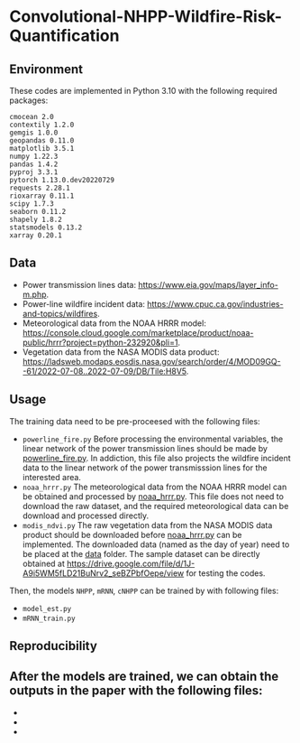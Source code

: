 # Convolutional-NHPP-Wildfire-Risk-Quantification
## Environment
These codes are implemented in Python 3.10 with the following required packages:
```
cmocean 2.0
contextily 1.2.0
gemgis 1.0.0
geopandas 0.11.0
matplotlib 3.5.1 
numpy 1.22.3
pandas 1.4.2
pyproj 3.3.1
pytorch 1.13.0.dev20220729
requests 2.28.1
rioxarray 0.11.1
scipy 1.7.3 
seaborn 0.11.2
shapely 1.8.2
statsmodels 0.13.2
xarray 0.20.1
```
## Data 
- Power transmission lines data: https://www.eia.gov/maps/layer_info-m.php.
- Power-line wildfire incident data: https://www.cpuc.ca.gov/industries-and-topics/wildfires.
- Meteorological data from the NOAA HRRR model: https://console.cloud.google.com/marketplace/product/noaa-public/hrrr?project=python-232920&pli=1.
- Vegetation data from the NASA MODIS data product: https://ladsweb.modaps.eosdis.nasa.gov/search/order/4/MOD09GQ--61/2022-07-08..2022-07-09/DB/Tile:H8V5.
## Usage
The training data need to be pre-proceesed with the following files:
- ```powerline_fire.py``` Before processing the environmental variables, the linear network of the power transmission lines should be made by [powerline_fire.py](https://github.com/paper-review111/Convolutional-NHPP-Wildfire-Risk-Quantification/blob/main/powerline_fire.py). In addiction, this file also projects the wildfire incident data to the linear network of the power transmisssion lines for the interested area.
- ```noaa_hrrr.py``` The meteorological data from the NOAA HRRR model can be obtained and processed by [noaa_hrrr.py](https://github.com/paper-review111/Convolutional-NHPP-Wildfire-Risk-Quantification-for-Power-Transmission-Lines/blob/main/noaa_hrrr.py). This file does not need to download the raw dataset, and the required meteorological data can be download and processed directly. 
- ```modis_ndvi.py``` The raw vegetation data from the NASA MODIS data product should be downloaded before [noaa_hrrr.py](https://github.com/paper-review111/Convolutional-NHPP-Wildfire-Risk-Quantification-for-Power-Transmission-Lines/blob/main/noaa_hrrr.py) can be implemented. The downloaded data  (named as the day of year) need to be placed at the [data](https://github.com/paper-review111/Convolutional-NHPP-Wildfire-Risk-Quantification/tree/main/data) folder. The sample dataset can be directly obtained at https://drive.google.com/file/d/1J-A9i5WM5fLD21BuNrv2_seBZPbfOepe/view for testing the codes.

Then, the models $\texttt{NHPP}$, $\texttt{mRNN}$, $\texttt{cNHPP}$ can be trained by with following files:
- ```model_est.py``` 
- ```mRNN_train.py```

## Reproducibility

After the models are trained, we can obtain the outputs in the paper with the following files:
-
-
-
-
